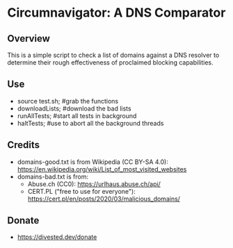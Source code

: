 Circumnavigator: A DNS Comparator
=================================

Overview
--------
This is a simple script to check a list of domains against a DNS resolver to determine their rough effectiveness of proclaimed blocking capabilities. 

Use
---
- source test.sh; #grab the functions
- downloadLists; #download the bad lists
- runAllTests; #start all tests in background
- haltTests; #use to abort all the background threads

Credits
-------
- domains-good.txt is from Wikipedia (CC BY-SA 4.0): https://en.wikipedia.org/wiki/List_of_most_visited_websites
- domains-bad.txt is from:
  - Abuse.ch (CC0): https://urlhaus.abuse.ch/api/
  - CERT.PL ("free to use for everyone"): https://cert.pl/en/posts/2020/03/malicious_domains/

Donate
------
- https://divested.dev/donate
